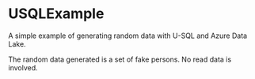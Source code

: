 # USQLExample
A simple example of generating random data with U-SQL and Azure Data Lake.

The random data generated is a set of fake persons. No read data is involved.
